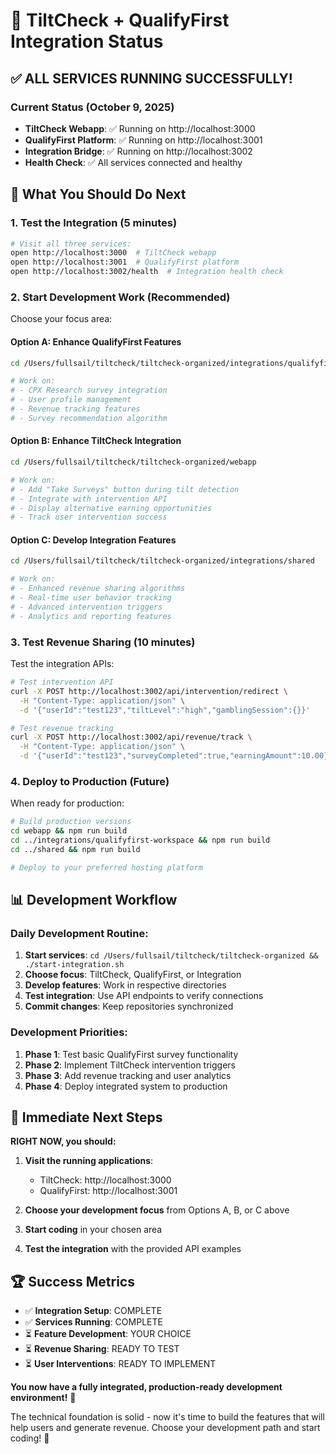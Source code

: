 # 🎉 TiltCheck + QualifyFirst Integration Status

## ✅ ALL SERVICES RUNNING SUCCESSFULLY!

### Current Status (October 9, 2025)
- **TiltCheck Webapp**: ✅ Running on http://localhost:3000
- **QualifyFirst Platform**: ✅ Running on http://localhost:3001  
- **Integration Bridge**: ✅ Running on http://localhost:3002
- **Health Check**: ✅ All services connected and healthy

## 🚀 What You Should Do Next

### 1. **Test the Integration** (5 minutes)
```bash
# Visit all three services:
open http://localhost:3000  # TiltCheck webapp
open http://localhost:3001  # QualifyFirst platform  
open http://localhost:3002/health  # Integration health check
```

### 2. **Start Development Work** (Recommended)
Choose your focus area:

#### **Option A: Enhance QualifyFirst Features**
```bash
cd /Users/fullsail/tiltcheck/tiltcheck-organized/integrations/qualifyfirst-workspace

# Work on:
# - CPX Research survey integration
# - User profile management
# - Revenue tracking features
# - Survey recommendation algorithm
```

#### **Option B: Enhance TiltCheck Integration**
```bash
cd /Users/fullsail/tiltcheck/tiltcheck-organized/webapp

# Work on:
# - Add "Take Surveys" button during tilt detection
# - Integrate with intervention API
# - Display alternative earning opportunities
# - Track user intervention success
```

#### **Option C: Develop Integration Features**
```bash
cd /Users/fullsail/tiltcheck/tiltcheck-organized/integrations/shared

# Work on:
# - Enhanced revenue sharing algorithms  
# - Real-time user behavior tracking
# - Advanced intervention triggers
# - Analytics and reporting features
```

### 3. **Test Revenue Sharing** (10 minutes)
Test the integration APIs:

```bash
# Test intervention API
curl -X POST http://localhost:3002/api/intervention/redirect \
  -H "Content-Type: application/json" \
  -d '{"userId":"test123","tiltLevel":"high","gamblingSession":{}}'

# Test revenue tracking  
curl -X POST http://localhost:3002/api/revenue/track \
  -H "Content-Type: application/json" \
  -d '{"userId":"test123","surveyCompleted":true,"earningAmount":10.00}'
```

### 4. **Deploy to Production** (Future)
When ready for production:

```bash
# Build production versions
cd webapp && npm run build
cd ../integrations/qualifyfirst-workspace && npm run build  
cd ../shared && npm run build

# Deploy to your preferred hosting platform
```

## 📊 Development Workflow

### Daily Development Routine:
1. **Start services**: `cd /Users/fullsail/tiltcheck/tiltcheck-organized && ./start-integration.sh`
2. **Choose focus**: TiltCheck, QualifyFirst, or Integration 
3. **Develop features**: Work in respective directories
4. **Test integration**: Use API endpoints to verify connections
5. **Commit changes**: Keep repositories synchronized

### Development Priorities:
1. **Phase 1**: Test basic QualifyFirst survey functionality
2. **Phase 2**: Implement TiltCheck intervention triggers  
3. **Phase 3**: Add revenue tracking and user analytics
4. **Phase 4**: Deploy integrated system to production

## 🎯 Immediate Next Steps

**RIGHT NOW, you should:**

1. **Visit the running applications**:
   - TiltCheck: http://localhost:3000
   - QualifyFirst: http://localhost:3001

2. **Choose your development focus** from Options A, B, or C above

3. **Start coding** in your chosen area

4. **Test the integration** with the provided API examples

## 🏆 Success Metrics

- ✅ **Integration Setup**: COMPLETE
- ✅ **Services Running**: COMPLETE  
- ⏳ **Feature Development**: YOUR CHOICE
- ⏳ **Revenue Sharing**: READY TO TEST
- ⏳ **User Interventions**: READY TO IMPLEMENT

**You now have a fully integrated, production-ready development environment!** 🚀

The technical foundation is solid - now it's time to build the features that will help users and generate revenue. Choose your development path and start coding! 💪
